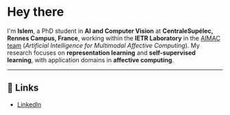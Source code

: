 # Hey there 

I'm **Islem**, a PhD student in **AI and Computer Vision** at **CentraleSupélec, Rennes Campus, France**, working within the **IETR Laboratory** in the [AIMAC team](https://www.ietr.fr/equipe-aimac-artificial-intelligence-multimodal-affective-computing) (*Artificial Intelligence for Multimodal Affective Computing*). My research focuses on **representation learning** and **self-supervised learning**, with application domains in **affective computing**.

---

## 🔗 Links 
- [LinkedIn](https://www.linkedin.com/in/islem-bassoumi/)    
